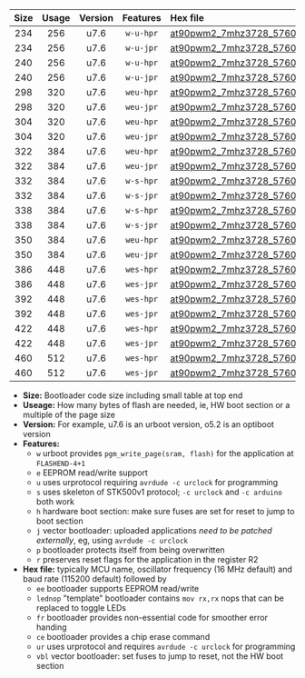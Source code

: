 |Size|Usage|Version|Features|Hex file|
|:-:|:-:|:-:|:-:|:--|
|234|256|u7.6|`w-u-hpr`|[at90pwm2_7mhz3728_57600bps_ur.hex](https://raw.githubusercontent.com/stefanrueger/urboot/main/at90pwm2_7mhz3728_57600bps_ur.hex)|
|234|256|u7.6|`w-u-jpr`|[at90pwm2_7mhz3728_57600bps_ur_vbl.hex](https://raw.githubusercontent.com/stefanrueger/urboot/main/at90pwm2_7mhz3728_57600bps_ur_vbl.hex)|
|240|256|u7.6|`w-u-hpr`|[at90pwm2_7mhz3728_57600bps_lednop_ur.hex](https://raw.githubusercontent.com/stefanrueger/urboot/main/at90pwm2_7mhz3728_57600bps_lednop_ur.hex)|
|240|256|u7.6|`w-u-jpr`|[at90pwm2_7mhz3728_57600bps_lednop_ur_vbl.hex](https://raw.githubusercontent.com/stefanrueger/urboot/main/at90pwm2_7mhz3728_57600bps_lednop_ur_vbl.hex)|
|298|320|u7.6|`weu-hpr`|[at90pwm2_7mhz3728_57600bps_ee_ur.hex](https://raw.githubusercontent.com/stefanrueger/urboot/main/at90pwm2_7mhz3728_57600bps_ee_ur.hex)|
|298|320|u7.6|`weu-jpr`|[at90pwm2_7mhz3728_57600bps_ee_ur_vbl.hex](https://raw.githubusercontent.com/stefanrueger/urboot/main/at90pwm2_7mhz3728_57600bps_ee_ur_vbl.hex)|
|304|320|u7.6|`weu-hpr`|[at90pwm2_7mhz3728_57600bps_ee_lednop_ur.hex](https://raw.githubusercontent.com/stefanrueger/urboot/main/at90pwm2_7mhz3728_57600bps_ee_lednop_ur.hex)|
|304|320|u7.6|`weu-jpr`|[at90pwm2_7mhz3728_57600bps_ee_lednop_ur_vbl.hex](https://raw.githubusercontent.com/stefanrueger/urboot/main/at90pwm2_7mhz3728_57600bps_ee_lednop_ur_vbl.hex)|
|322|384|u7.6|`weu-hpr`|[at90pwm2_7mhz3728_57600bps_ee_lednop_fr_ur.hex](https://raw.githubusercontent.com/stefanrueger/urboot/main/at90pwm2_7mhz3728_57600bps_ee_lednop_fr_ur.hex)|
|322|384|u7.6|`weu-jpr`|[at90pwm2_7mhz3728_57600bps_ee_lednop_fr_ur_vbl.hex](https://raw.githubusercontent.com/stefanrueger/urboot/main/at90pwm2_7mhz3728_57600bps_ee_lednop_fr_ur_vbl.hex)|
|332|384|u7.6|`w-s-hpr`|[at90pwm2_7mhz3728_57600bps.hex](https://raw.githubusercontent.com/stefanrueger/urboot/main/at90pwm2_7mhz3728_57600bps.hex)|
|332|384|u7.6|`w-s-jpr`|[at90pwm2_7mhz3728_57600bps_vbl.hex](https://raw.githubusercontent.com/stefanrueger/urboot/main/at90pwm2_7mhz3728_57600bps_vbl.hex)|
|338|384|u7.6|`w-s-hpr`|[at90pwm2_7mhz3728_57600bps_lednop.hex](https://raw.githubusercontent.com/stefanrueger/urboot/main/at90pwm2_7mhz3728_57600bps_lednop.hex)|
|338|384|u7.6|`w-s-jpr`|[at90pwm2_7mhz3728_57600bps_lednop_vbl.hex](https://raw.githubusercontent.com/stefanrueger/urboot/main/at90pwm2_7mhz3728_57600bps_lednop_vbl.hex)|
|350|384|u7.6|`weu-hpr`|[at90pwm2_7mhz3728_57600bps_ee_lednop_fr_ce_ur.hex](https://raw.githubusercontent.com/stefanrueger/urboot/main/at90pwm2_7mhz3728_57600bps_ee_lednop_fr_ce_ur.hex)|
|350|384|u7.6|`weu-jpr`|[at90pwm2_7mhz3728_57600bps_ee_lednop_fr_ce_ur_vbl.hex](https://raw.githubusercontent.com/stefanrueger/urboot/main/at90pwm2_7mhz3728_57600bps_ee_lednop_fr_ce_ur_vbl.hex)|
|386|448|u7.6|`wes-hpr`|[at90pwm2_7mhz3728_57600bps_ee.hex](https://raw.githubusercontent.com/stefanrueger/urboot/main/at90pwm2_7mhz3728_57600bps_ee.hex)|
|386|448|u7.6|`wes-jpr`|[at90pwm2_7mhz3728_57600bps_ee_vbl.hex](https://raw.githubusercontent.com/stefanrueger/urboot/main/at90pwm2_7mhz3728_57600bps_ee_vbl.hex)|
|392|448|u7.6|`wes-hpr`|[at90pwm2_7mhz3728_57600bps_ee_lednop.hex](https://raw.githubusercontent.com/stefanrueger/urboot/main/at90pwm2_7mhz3728_57600bps_ee_lednop.hex)|
|392|448|u7.6|`wes-jpr`|[at90pwm2_7mhz3728_57600bps_ee_lednop_vbl.hex](https://raw.githubusercontent.com/stefanrueger/urboot/main/at90pwm2_7mhz3728_57600bps_ee_lednop_vbl.hex)|
|422|448|u7.6|`wes-hpr`|[at90pwm2_7mhz3728_57600bps_ee_lednop_fr.hex](https://raw.githubusercontent.com/stefanrueger/urboot/main/at90pwm2_7mhz3728_57600bps_ee_lednop_fr.hex)|
|422|448|u7.6|`wes-jpr`|[at90pwm2_7mhz3728_57600bps_ee_lednop_fr_vbl.hex](https://raw.githubusercontent.com/stefanrueger/urboot/main/at90pwm2_7mhz3728_57600bps_ee_lednop_fr_vbl.hex)|
|460|512|u7.6|`wes-hpr`|[at90pwm2_7mhz3728_57600bps_ee_lednop_fr_ce.hex](https://raw.githubusercontent.com/stefanrueger/urboot/main/at90pwm2_7mhz3728_57600bps_ee_lednop_fr_ce.hex)|
|460|512|u7.6|`wes-jpr`|[at90pwm2_7mhz3728_57600bps_ee_lednop_fr_ce_vbl.hex](https://raw.githubusercontent.com/stefanrueger/urboot/main/at90pwm2_7mhz3728_57600bps_ee_lednop_fr_ce_vbl.hex)|

- **Size:** Bootloader code size including small table at top end
- **Useage:** How many bytes of flash are needed, ie, HW boot section or a multiple of the page size
- **Version:** For example, u7.6 is an urboot version, o5.2 is an optiboot version
- **Features:**
  + `w` urboot provides `pgm_write_page(sram, flash)` for the application at `FLASHEND-4+1`
  + `e` EEPROM read/write support
  + `u` uses urprotocol requiring `avrdude -c urclock` for programming
  + `s` uses skeleton of STK500v1 protocol; `-c urclock` and `-c arduino` both work
  + `h` hardware boot section: make sure fuses are set for reset to jump to boot section
  + `j` vector bootloader: uploaded applications *need to be patched externally*, eg, using `avrdude -c urclock`
  + `p` bootloader protects itself from being overwritten
  + `r` preserves reset flags for the application in the register R2
- **Hex file:** typically MCU name, oscillator frequency (16 MHz default) and baud rate (115200 default) followed by
  + `ee` bootloader supports EEPROM read/write
  + `lednop` "template" bootloader contains `mov rx,rx` nops that can be replaced to toggle LEDs
  + `fr` bootloader provides non-essential code for smoother error handing
  + `ce` bootloader provides a chip erase command
  + `ur` uses urprotocol and requires `avrdude -c urclock` for programming
  + `vbl` vector bootloader: set fuses to jump to reset, not the HW boot section
